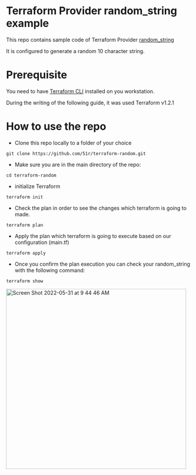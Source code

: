 # Terraform Provider random_string example

This repo contains sample code of Terraform Provider [random_string](https://registry.terraform.io/providers/hashicorp/random/latest)

It is configured to generate a random 10 character string.

# Prerequisite
You need to have [Terraform CLI](https://learn.hashicorp.com/tutorials/terraform/install-cli) installed on you workstation. 

During the writing of the following guide, it was used Terraform v1.2.1

# How to use the repo

* Clone this repo locally to a folder of your choice
```
git clone https://github.com/51r/terraform-random.git
```

* Make sure you are in the main directory of the repo:
```
cd terraform-random
```

* initialize Terraform  
```
terraform init
```

* Check the plan in order to see the changes which terraform is going to made.
```
terraform plan
```

* Apply the plan which terraform is going to execute based on our configuration (main.tf)
```
terraform apply
```

* Once you confirm the plan execution you can check your random_string with the following command:
```
terraform show
```

<img width="489" alt="Screen Shot 2022-05-31 at 9 44 46 AM" src="https://user-images.githubusercontent.com/52199951/171109429-7ac8c9b7-9662-49d0-bf54-eaa02ed7483c.png">


